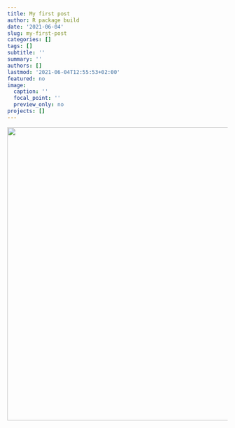 ```yaml
---
title: My first post
author: R package build
date: '2021-06-04'
slug: my-first-post
categories: []
tags: []
subtitle: ''
summary: ''
authors: []
lastmod: '2021-06-04T12:55:53+02:00'
featured: no
image:
  caption: ''
  focal_point: ''
  preview_only: no
projects: []
---
```


<img src="{{< blogdown/postref >}}index_files/figure-html/unnamed-chunk-1-1.png" width="672" />
